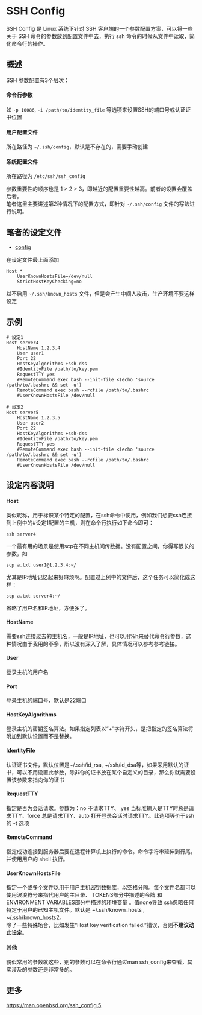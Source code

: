 # SSH Config
SSH Config 是 Linux 系统下针对 SSH 客户端的一个参数配置方案，可以将一些关于 SSH 命令的参数放到配置文件中去，执行 ssh 命令的时候从文件中读取，简化命令行的操作。

## 概述
SSH 参数配置有3个层次：

#### 命令行参数
如 ``-p 10086``, ``-i /path/to/identity_file`` 等选项来设置SSH的端口号或认证证书位置

#### 用户配置文件
所在路径为 ``~/.ssh/config``，默认是不存在的，需要手动创建

#### 系统配置文件
所在路径为 ``/etc/ssh/ssh_config``

参数重要性的顺序也是 1 > 2 > 3，即越近的配置重要性越高。前者的设置会覆盖后者。  
笔者这里主要讲述第2种情况下的配置方式，即针对 ``~/.ssh/config`` 文件的写法进行说明。

## 笔者的设定文件
* [config](config)

在设定文件最上面添加
```
Host *
	UserKnownHostsFile=/dev/null
	StrictHostKeyChecking=no
```
以不启用 ``~/.ssh/known_hosts`` 文件，但是会产生中间人攻击，生产环境不要这样设定

## 示例
```
# 设定1
Host server4
	HostName 1.2.3.4
	User user1
	Port 22
	HostKeyAlgorithms +ssh-dss
	#IdentityFile /path/to/key.pem
	RequestTTY yes
	#RemoteCommand exec bash --init-file <(echo 'source /path/to/.bashrc && set -u')
	RemoteCommand exec bash --rcfile /path/to/.bashrc
	#UserKnownHostsFile /dev/null

# 设定2
Host server5
	HostName 1.2.3.5
	User user2
	Port 22
	HostKeyAlgorithms +ssh-dss
	#IdentityFile /path/to/key.pem
	RequestTTY yes
	#RemoteCommand exec bash --init-file <(echo 'source /path/to/.bashrc && set -u')
	RemoteCommand exec bash --rcfile /path/to/.bashrc
	#UserKnownHostsFile /dev/null
```

## 设定内容说明

#### Host
类似昵称，用于标识某个特定的配置，在ssh命令中使用，例如我们想要ssh连接到上例中的#设定1配置的主机，则在命令行执行如下命令即可：
```
ssh server4
```
一个最有用的场景是使用scp在不同主机间传数据。没有配置之间，你得写很长的参数，如
```
scp a.txt user1@1.2.3.4:~/
```
尤其是IP地址记忆起来好麻烦啊。配置过上例中的文件后，这个任务可以简化成这样：
```
scp a.txt server4:~/
```
省略了用户名和IP地址，方便多了。

#### HostName
需要ssh连接过去的主机名，一般是IP地址，也可以用%h来替代命令行参数，这种情况由于我用的不多，所以没有深入了解，具体情况可以参考参考链接。

#### User
登录主机的用户名

#### Port
登录主机的端口号，默认是22端口

#### HostKeyAlgorithms
登录主机的密钥签名算法。如果指定列表以“+”字符开头，是把指定的签名算法将附加到默认设置而不是替换。

#### IdentityFile
认证证书文件，默认位置是~/.ssh/id_rsa, ~/ssh/id_dsa等，如果采用默认的证书，可以不用设置此参数，除非你的证书放在某个自定义的目录，那么你就需要设置该参数来指向你的证书

#### RequestTTY
指定是否为会话请求。参数为：no 不请求TTY、 yes 当标准输入是TTY时总是请求TTY、force 总是请求TTY、auto 打开登录会话时请求TTY。此选项等价于ssh的 -t 选项

#### RemoteCommand
指定成功连接到服务器后要在远程计算机上执行的命令。命令字符串延伸到行尾，并使用用户的 shell 执行。

#### UserKnownHostsFile
指定一个或多个文件以用于用户主机密钥数据库，以空格分隔。每个文件名都可以使用波浪符号来指代用户的主目录、 TOKENS部分中描述的令牌 和ENVIRONMENT VARIABLES部分中描述的环境变量 。值none导致 ssh忽略任何特定于用户的已知主机文件。默认是 ~/.ssh/known_hosts , ~/.ssh/known_hosts2。  
除了一些特殊场合，比如发生“Host key verification failed.”错误，否则**不建议动此设定**。

#### 其他
貌似常用的参数就这些，别的参数可以在命令行通过man ssh_config来查看，其实涉及的参数还是非常多的。

## 更多
https://man.openbsd.org/ssh_config.5
